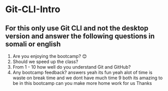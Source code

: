 # Git-CLI-Intro

## For this only use Git CLI and not the desktop version and answer the following questions in somali or english

1. Are you enjoying the bootcamp? 😊
2. Should we speed up the class?
3. From 1 - 10 how well do you understand Git and GitHub?
4. Any bootcamp feedback?
answers 
yeah its fun 
yeah alot of time is waste on break time and we dont have much time 
9 both 
its amazing to be in this bootcamp can you make more home work for us 
Thanks 
